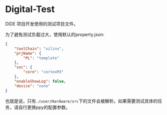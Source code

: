 # Digital-Test

DIDE 项目开发使用的测试项目文件。

为了避免测试负载过大，使用默认的property.json:

```json
{
	"toolChain": "xilinx",
	"prjName": {
		"PL": "template"
	},
	"soc": {
		"core": "cortexM3"
	},
	"enableShowLog": false,
	"device": "none"
}
```

也就是说，只有`./user/Hardware/src`下的文件会被解析。如果需要测试具体的任务，请自行更换ppy的配置参数。